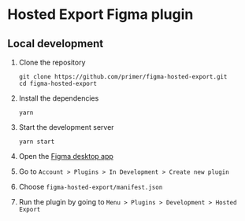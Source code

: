 # Hosted Export Figma plugin

## Local development

1. Clone the repository

   ```shell
   git clone https://github.com/primer/figma-hosted-export.git
   cd figma-hosted-export
   ```

1. Install the dependencies

   ```shell
   yarn
   ```

1. Start the development server

   ```
   yarn start
   ```

1. Open the [Figma desktop app](https://www.figma.com/downloads/)

1. Go to `Account > Plugins > In Development > Create new plugin`

1. Choose `figma-hosted-export/manifest.json`

1. Run the plugin by going to `Menu > Plugins > Development > Hosted Export`
